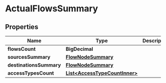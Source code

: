 

# ActualFlowsSummary


## Properties

| Name | Type | Description | Notes |
|------------ | ------------- | ------------- | -------------|
|**flowsCount** | **BigDecimal** |  |  |
|**sourcesSummary** | [**FlowNodeSummary**](FlowNodeSummary.md) |  |  |
|**destinationsSummary** | [**FlowNodeSummary**](FlowNodeSummary.md) |  |  |
|**accessTypesCount** | [**List&lt;AccessTypeCountInner&gt;**](AccessTypeCountInner.md) |  |  |



